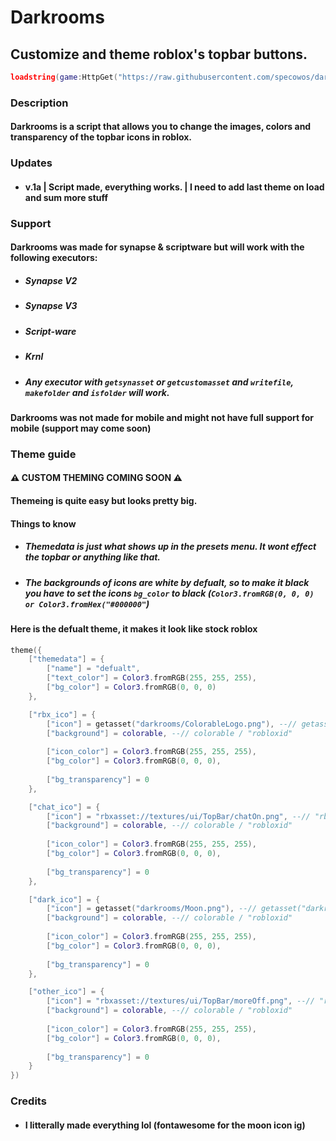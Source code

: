 # Darkrooms
## Customize and theme roblox's topbar buttons.

```lua
loadstring(game:HttpGet("https://raw.githubusercontent.com/specowos/darkrooms/main/script.lua"))()
```

### Description
#### Darkrooms is a script that allows you to change the images, colors and transparency of the topbar icons in roblox.

### Updates
- #### v.1a | Script made, everything works. | I need to add last theme on load and sum more stuff

### Support
#### Darkrooms was made for synapse & scriptware but will work with the following executors:
- ##### Synapse V2
- ##### Synapse V3
- ##### Script-ware
- ##### Krnl
- ##### Any executor with `getsynasset` or `getcustomasset` and `writefile`, `makefolder` and `isfolder` will work.

#### Darkrooms was not made for mobile and might not have full support for mobile (support may come soon)

### Theme guide
#### ⚠ CUSTOM THEMING COMING SOON ⚠
#### Themeing is quite easy but looks pretty big.

#### Things to know
- ##### Themedata is just what shows up in the presets menu. It wont effect the topbar or anything like that. 
- ##### The backgrounds of icons are white by defualt, so to make it black you have to set the icons `bg_color` to black (`Color3.fromRGB(0, 0, 0) or Color3.fromHex("#000000"`)  

#### Here is the defualt theme, it makes it look like stock roblox
```lua
theme({
    ["themedata"] = {
        ["name"] = "defualt",
        ["text_color"] = Color3.fromRGB(255, 255, 255),
        ["bg_color"] = Color3.fromRGB(0, 0, 0)
    },

    ["rbx_ico"] = {
        ["icon"] = getasset("darkrooms/ColorableLogo.png"), --// getasset("darkrooms/ColorableLogo.png") / "robloxid"
        ["background"] = colorable, --// colorable / "robloxid"
        
        ["icon_color"] = Color3.fromRGB(255, 255, 255),
        ["bg_color"] = Color3.fromRGB(0, 0, 0),
        
        ["bg_transparency"] = 0
    },

    ["chat_ico"] = {
        ["icon"] = "rbxasset://textures/ui/TopBar/chatOn.png", --// "rbxasset://textures/ui/TopBar/chatOn.png" / "robloxid"
        ["background"] = colorable, --// colorable / "robloxid"
        
        ["icon_color"] = Color3.fromRGB(255, 255, 255),
        ["bg_color"] = Color3.fromRGB(0, 0, 0),
        
        ["bg_transparency"] = 0
    },

    ["dark_ico"] = {
        ["icon"] = getasset("darkrooms/Moon.png"), --// getasset("darkrooms/Moon.png") / "robloxid"
        ["background"] = colorable, --// colorable / "robloxid"
        
        ["icon_color"] = Color3.fromRGB(255, 255, 255),
        ["bg_color"] = Color3.fromRGB(0, 0, 0),
        
        ["bg_transparency"] = 0
    },

    ["other_ico"] = {
        ["icon"] = "rbxasset://textures/ui/TopBar/moreOff.png", --// "rbxasset://textures/ui/TopBar/moreOff.png" / "robloxid"
        ["background"] = colorable, --// colorable / "robloxid"
        
        ["icon_color"] = Color3.fromRGB(255, 255, 255),
        ["bg_color"] = Color3.fromRGB(0, 0, 0),
        
        ["bg_transparency"] = 0
    }
})
```

### Credits
- #### I litterally made everything lol (fontawesome for the moon icon ig)
